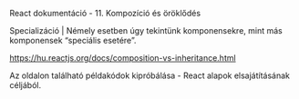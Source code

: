 React dokumentáció - 11. Kompozíció és öröklődés

Specializáció | Némely esetben úgy tekintünk komponensekre, mint más komponensek “speciális esetére”.

https://hu.reactjs.org/docs/composition-vs-inheritance.html

Az oldalon található példakódok kipróbálása - React alapok elsajátításának céljából.